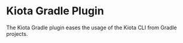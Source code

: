 # Kiota Gradle Plugin

The Kiota Gradle plugin eases the usage of the Kiota CLI from Gradle projects.